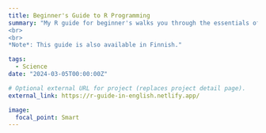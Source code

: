 ```yaml
---
title: Beginner's Guide to R Programming
summary: "My R guide for beginner's walks you through the essentials of using R for statistical analysis, including installing the R programming language and RStudio on your computer, and performing easy statistical analyses using R and R Markdown code. No prior experience in statistical analysis is required.
<br>
<br>
*Note*: This guide is also available in Finnish."

tags:
  - Science
date: "2024-03-05T00:00:00Z"

# Optional external URL for project (replaces project detail page).
external_link: https://r-guide-in-english.netlify.app/

image:
  focal_point: Smart
---
```






### 


